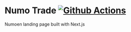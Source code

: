 # Numo Trade [![Github Actions][gha-badge]][gha]

[gha]: https://github.com/numoen/landing-next/actions
[gha-badge]: https://github.com/Numoen/landing-next/actions/workflows/main.yml/badge.svg

Numoen landing page built with Next.js
